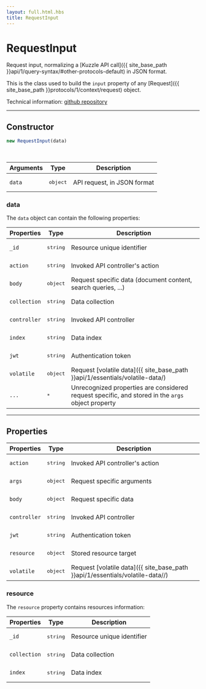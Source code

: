 ```yaml
---
layout: full.html.hbs
title: RequestInput
---
```


# RequestInput

Request input, normalizing a [Kuzzle API call]({{ site_base_path }}api/1/query-syntax/#other-protocols-default) in JSON format.

This is the class used to build the `input` property of any [Request]({{ site_base_path }}protocols/1/context/request) object.

Technical information: [github repository](https://github.com/kuzzleio/kuzzle-common-objects/blob/master/README.md#modelsrequestinput)

---

## Constructor

```js
new RequestInput(data)
```

<br/>

| Arguments | Type | Description |
|-----------|------|-------------|
| `data` | <pre>object</pre> | API request, in JSON format |

### data

The `data` object can contain the following properties:

| Properties | Type | Description |
|-----------|------|-------------|
| `_id` | <pre>string</pre> | Resource unique identifier |
| `action` | <pre>string</pre> | Invoked API controller's action |
| `body` | <pre>object</pre> | Request specific data (document content, search queries, ...) |
| `collection` | <pre>string</pre> | Data collection |
| `controller` | <pre>string</pre> | Invoked API controller |
| `index` | <pre>string</pre> | Data index |
| `jwt` | <pre>string</pre> |  Authentication token |
| `volatile` | <pre>object</pre> | Request [volatile data]({{ site_base_path }}api/1/essentials/volatile-data/) |
| `...` | <pre>*</pre> | Unrecognized properties are considered request specific, and stored in the `args` object property |

---

## Properties

| Properties | Type | Description |
|-----------|------|-------------|
| `action` | <pre>string</pre> | Invoked API controller's action |
| `args` | <pre>object</pre> | Request specific arguments |
| `body` | <pre>object</pre> | Request specific data |
| `controller` | <pre>string</pre> | Invoked API controller |
| `jwt` | <pre>string</pre> | Authentication token |
| `resource` | <pre>object</pre> | Stored resource target |
| `volatile` | <pre>object</pre> | Request [volatile data]({{ site_base_path }}api/1/essentials/volatile-data//) |

### resource

The `resource` property contains resources information:

| Properties | Type | Description |
|-----------|------|-------------|
| `_id` | <pre>string</pre> | Resource unique identifier |
| `collection` | <pre>string</pre> | Data collection |
| `index` | <pre>string</pre> | Data index |
